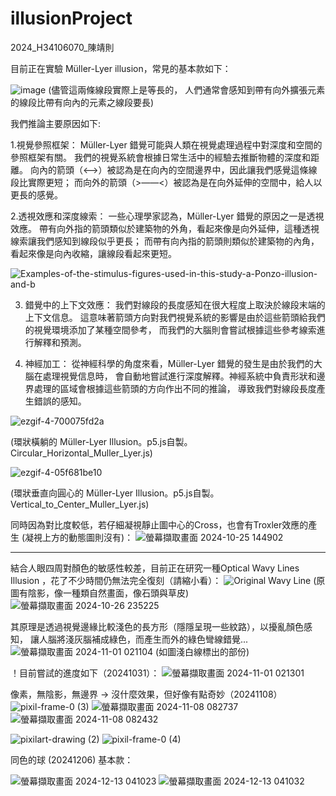 # illusionProject
2024_H34106070_陳靖則

目前正在實驗 Müller-Lyer illusion，常見的基本款如下：

![image](https://github.com/user-attachments/assets/9dbec216-f0a6-48e1-84de-6eeed0060fca)
(儘管這兩條線段實際上是等長的，
人們通常會感知到帶有向外擴張元素的線段比帶有向內的元素之線段要長)

我們推論主要原因如下:

1.視覺參照框架： Müller-Lyer 錯覺可能與人類在視覺處理過程中對深度和空間的參照框架有關。
我們的視覺系統會根據日常生活中的經驗去推斷物體的深度和距離。
向內的箭頭（<——>）被認為是在向內的空間邊界中，因此讓我們感覺這條線段比實際更短；
而向外的箭頭（>——<）被認為是在向外延伸的空間中，給人以更長的感覺。

2.透視效應和深度線索： 一些心理學家認為，Müller-Lyer 錯覺的原因之一是透視效應。
帶有向外指的箭頭類似於建築物的外角，看起來像是向外延伸，這種透視線索讓我們感知到線段似乎更長；
而帶有向內指的箭頭則類似於建築物的內角，看起來像是向內收縮，讓線段看起來更短。

![Examples-of-the-stimulus-figures-used-in-this-study-a-Ponzo-illusion-and-b](https://github.com/user-attachments/assets/bb904c9b-8c12-4d6b-9611-305376eb5f25)


3. 錯覺中的上下文效應： 我們對線段的長度感知在很大程度上取決於線段末端的上下文信息。
這意味著箭頭方向對我們視覺系統的影響是由於這些箭頭給我們的視覺環境添加了某種空間參考，
而我們的大腦則會嘗試根據這些參考線索進行解釋和預測。

4. 神經加工： 從神經科學的角度來看，Müller-Lyer 錯覺的發生是由於我們的大腦在處理視覺信息時，
會自動地嘗試進行深度解釋。神經系統中負責形狀和邊界處理的區域會根據這些箭頭的方向作出不同的推論，
導致我們對線段長度產生錯誤的感知。

![ezgif-4-700075fd2a](https://github.com/user-attachments/assets/e1de72c4-0b01-4ddd-872c-5109abfe4f4d)

(環狀橫躺的 Müller-Lyer Illusion。p5.js自製。Circular_Horizontal_Muller_Lyer.js)


![ezgif-4-05f681be10](https://github.com/user-attachments/assets/30984a7a-43e9-417b-95a3-92c607e13939)

(環狀垂直向圓心的 Müller-Lyer Illusion。p5.js自製。Vertical_to_Center_Muller_Lyer.js)


同時因為對比度較低，若仔細凝視靜止圖中心的Cross，也會有Troxler效應的產生
(凝視上方的動態圖則沒有)：
![螢幕擷取畫面 2024-10-25 144902](https://github.com/user-attachments/assets/9040b204-2663-4f9c-b094-d2068873dff3)


********************************************************************

結合人眼四周對顏色的敏感性較差，目前正在研究一種Optical Wavy Lines Illusion
，花了不少時間仍無法完全復刻（請縮小看）：
![Original Wavy Line](https://github.com/user-attachments/assets/47b2524f-e399-42db-8d94-b3b4de28e569)
(原圖有陰影，像一種類自然畫面，像石頭與草皮)
![螢幕擷取畫面 2024-10-26 235225](https://github.com/user-attachments/assets/3ed6102b-d1c4-4235-aabb-a6cf2b8fabb8)

其原理是透過視覺邊緣比較淺色的長方形（隱隱呈現一些紋路），以擾亂顏色感知，
讓人腦將淺灰腦補成綠色，而產生而外的綠色彎線錯覺...
![螢幕擷取畫面 2024-11-01 021104](https://github.com/user-attachments/assets/145fbce5-bb8a-4835-ae23-e4020cdba4a2)
(如圖淺白線標出的部份)

！目前嘗試的進度如下（20241031）：
![螢幕擷取畫面 2024-11-01 021301](https://github.com/user-attachments/assets/c72f9d49-0ff5-46cc-8346-08fb1e6bc7f7)

像素，無陰影，無邊界 -> 沒什麼效果，但好像有點奇妙（20241108）
![pixil-frame-0 (3)](https://github.com/user-attachments/assets/35f7ba1d-9e41-4660-8485-1ca4e82e372a)
![螢幕擷取畫面 2024-11-08 082737](https://github.com/user-attachments/assets/794fff69-ae3a-43ad-8437-694bc2ca4d05)
![螢幕擷取畫面 2024-11-08 082432](https://github.com/user-attachments/assets/547bcad5-8eab-4c42-93ed-93af70e6521e)

![pixilart-drawing (2)](https://github.com/user-attachments/assets/a1dc6df8-7e13-45f0-8af0-2f4367fcbfc7)
![pixil-frame-0 (4)](https://github.com/user-attachments/assets/a69f177c-e5f4-4db5-8a76-c33b7bfbcdcc)


同色的球 (20241206) 基本款：

![螢幕擷取畫面 2024-12-13 041023](https://github.com/user-attachments/assets/6995edb6-ad32-4889-b1c3-682cd0e2b4c7)
![螢幕擷取畫面 2024-12-13 041032](https://github.com/user-attachments/assets/b79196ac-1a2b-4cee-9a96-9369caaf94ac)



